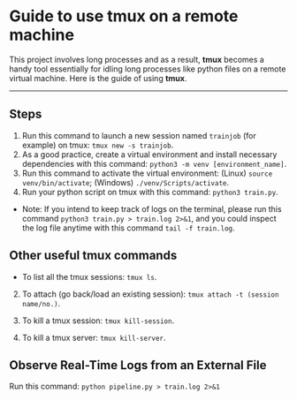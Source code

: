 # Guide to use tmux on a remote machine
This project involves long processes and as a result, **tmux** becomes a handy tool essentially for idling long processes like python files on a remote virtual machine. Here is the guide of using **tmux**. 

-----

## Steps
1. Run this command to launch a new session named `trainjob` (for example) on tmux: `tmux new -s trainjob`.
2. As a good practice, create a virtual environment and install necessary dependencies with this command: `python3 -m venv [environment_name]`.
3. Run this command to activate the virtual environment: (Linux) `source venv/bin/activate`; (Windows) `./venv/Scripts/activate`.
4. Run your python script on tmux with this command: `python3 train.py`.
* Note: If you intend to keep track of logs on the terminal, please run this command `python3 train.py > train.log 2>&1`, and you could inspect the log file anytime with this command `tail -f train.log`.

## Other useful **tmux** commands
* To list all the tmux sessions: `tmux ls`.

2. To attach (go back/load an existing session): `tmux attach -t (session name/no.)`.

3. To kill a tmux session: `tmux kill-session`.

4) To kill a tmux server: `tmux kill-server`.

## Observe Real-Time Logs from an External File
Run this command: `python pipeline.py > train.log 2>&1`